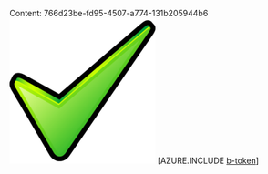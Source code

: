 Content: 766d23be-fd95-4507-a774-131b205944b6![image](84d66e8d-020b-4583-ad44-d64adfbaa570.png)
[AZURE.INCLUDE [b-token](2a407350-b252-4c1b-8518-0828ad39c4d4.md)]
